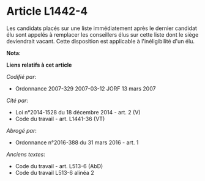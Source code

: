 # Article L1442-4

Les candidats placés sur une liste immédiatement après le dernier candidat élu sont appelés à remplacer les conseillers élus
sur cette liste dont le siège deviendrait vacant. Cette disposition est applicable à l'inéligibilité d'un élu.

**Nota:**



**Liens relatifs à cet article**

_Codifié par_:

  - Ordonnance 2007-329 2007-03-12 JORF 13 mars 2007

_Cité par_:

  - Loi n°2014-1528 du 18 décembre 2014 - art. 2 (V)
  - Code du travail - art. L1441-36 (VT)

_Abrogé par_:

  - Ordonnance n°2016-388 du 31 mars 2016 - art. 1

_Anciens textes_:

  - Code du travail - art. L513-6 (AbD)
  - Code du travail L513-6 alinéa 2
